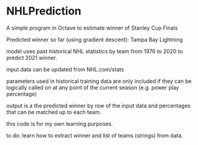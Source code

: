# NHLPrediction
A simple program in Octave to estimate winner of Stanley Cup Finals

Predicted winner so far (using gradient descent): Tampa Bay Lightning

model uses past historical NHL statistics by team from 1976 to 2020 to predict 2021 winner.

input data can be updated from NHL.com/stats

parameters used in historical training data are only included if they can be logically called on at any point of the current season (e.g. power play percentage)

output is a the predicted winner by row of the input data and percentages that can be matched up to each team.

this code is for my own learning purposes.

to do: learn how to extract winner and list of teams (strings) from data.
